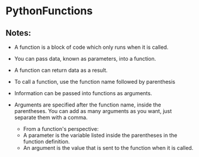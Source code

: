 # PythonFunctions

## Notes:
* A function is a block of code which only runs when it is called.
* You can pass data, known as parameters, into a function.
* A function can return data as a result. 
* To call a function, use the function name followed by parenthesis 
* Information can be passed into functions as arguments.
* Arguments are specified after the function name, inside the parentheses. You can add as many arguments as you want, just separate them with a comma.


    - From a function's perspective:
    - A parameter is the variable listed inside the parentheses in the function definition.
    - An argument is the value that is sent to the function when it is called.

